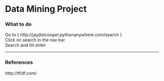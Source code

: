 <h1> Data Mining Project </h1>

<h3>What to do</h3>
Go to { http://jaydotcooper.pythonanywhere.com/search }<br/>
Click on search in the nav bar<br/>
Search and hit enter<br/>

<hr>

<h3> References </h3>
http://tfidf.com/

